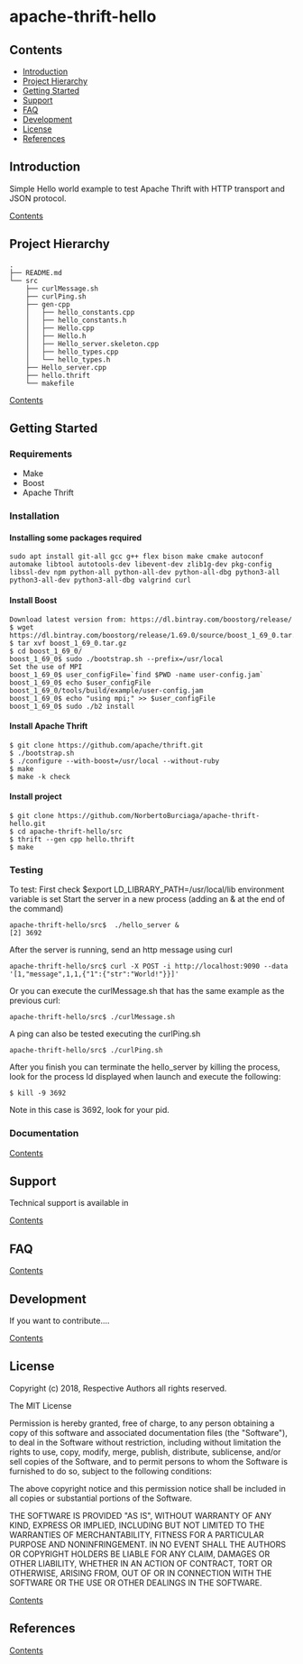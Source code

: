 # apache-thrift-hello

## Contents

* [Introduction](#introduction)
* [Project Hierarchy](#project-hierarchy)
* [Getting Started](#getting-started)
* [Support](#support)
* [FAQ](#faq)
* [Development](#development)
* [License](#license)
* [References](#references)

## Introduction

Simple Hello world example to test Apache Thrift with HTTP transport and JSON protocol.

[Contents](#contents)

## Project Hierarchy

```console
.
├── README.md
└── src
    ├── curlMessage.sh
    ├── curlPing.sh
    ├── gen-cpp
    │   ├── hello_constants.cpp
    │   ├── hello_constants.h
    │   ├── Hello.cpp
    │   ├── Hello.h
    │   ├── Hello_server.skeleton.cpp
    │   ├── hello_types.cpp
    │   └── hello_types.h
    ├── Hello_server.cpp
    ├── hello.thrift
    └── makefile
```

[Contents](#contents)

## Getting Started

### Requirements
* Make
* Boost
* Apache Thrift

### Installation

#### Installing some packages required
```console
sudo apt install git-all gcc g++ flex bison make cmake autoconf automake libtool autotools-dev libevent-dev zlib1g-dev pkg-config libssl-dev npm python-all python-all-dev python-all-dbg python3-all python3-all-dev python3-all-dbg valgrind curl
```

#### Install Boost
```console
Download latest version from: https://dl.bintray.com/boostorg/release/
$ wget https://dl.bintray.com/boostorg/release/1.69.0/source/boost_1_69_0.tar.gz
$ tar xvf boost_1_69_0.tar.gz
$ cd boost_1_69_0/
boost_1_69_0$ sudo ./bootstrap.sh --prefix=/usr/local
Set the use of MPI
boost_1_69_0$ user_configFile=`find $PWD -name user-config.jam`
boost_1_69_0$ echo $user_configFile
boost_1_69_0/tools/build/example/user-config.jam
boost_1_69_0$ echo "using mpi;" >> $user_configFile
boost_1_69_0$ sudo ./b2 install
```

#### Install Apache Thrift
```console
$ git clone https://github.com/apache/thrift.git
$ ./bootstrap.sh
$ ./configure --with-boost=/usr/local --without-ruby
$ make
$ make -k check
```

#### Install project
```console
$ git clone https://github.com/NorbertoBurciaga/apache-thrift-hello.git
$ cd apache-thrift-hello/src
$ thrift --gen cpp hello.thrift
$ make
```

### Testing

To test:
First check $export LD_LIBRARY_PATH=/usr/local/lib environment variable is set
Start the server in a new process (adding an & at the end of the command)
```console
apache-thrift-hello/src$  ./hello_server &
[2] 3692
```
After the server is running, send an http message using curl
```console
apache-thrift-hello/src$ curl -X POST -i http://localhost:9090 --data '[1,"message",1,1,{"1":{"str":"World!"}}]'
```
Or you can execute the curlMessage.sh that has the same example as the previous curl:
```console
apache-thrift-hello/src$ ./curlMessage.sh
```

A ping can also be tested executing the curlPing.sh
```console
apache-thrift-hello/src$ ./curlPing.sh
```
After you finish you can terminate the hello_server by killing the process, look for the process Id displayed when launch and execute the following:
```console
$ kill -9 3692
```
Note in this case is 3692, look for your pid.

### Documentation

[Contents](#contents)

## Support
Technical support is available in 

[Contents](#contents)

## FAQ

[Contents](#contents)

## Development
If you want to contribute....

[Contents](#contents)

## License

Copyright (c) 2018, Respective Authors all rights reserved.

The MIT License

Permission is hereby granted, free of charge, to any person obtaining a copy
of this software and associated documentation files (the "Software"), to deal
in the Software without restriction, including without limitation the rights
to use, copy, modify, merge, publish, distribute, sublicense, and/or sell
copies of the Software, and to permit persons to whom the Software is
furnished to do so, subject to the following conditions:

The above copyright notice and this permission notice shall be included in
all copies or substantial portions of the Software.

THE SOFTWARE IS PROVIDED "AS IS", WITHOUT WARRANTY OF ANY KIND, EXPRESS OR
IMPLIED, INCLUDING BUT NOT LIMITED TO THE WARRANTIES OF MERCHANTABILITY,
FITNESS FOR A PARTICULAR PURPOSE AND NONINFRINGEMENT. IN NO EVENT SHALL THE
AUTHORS OR COPYRIGHT HOLDERS BE LIABLE FOR ANY CLAIM, DAMAGES OR OTHER
LIABILITY, WHETHER IN AN ACTION OF CONTRACT, TORT OR OTHERWISE, ARISING FROM,
OUT OF OR IN CONNECTION WITH THE SOFTWARE OR THE USE OR OTHER DEALINGS IN
THE SOFTWARE.

[Contents](#contents)

## References


[Contents](#contents)

